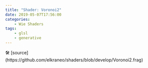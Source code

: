 ```yaml
---
title: "Shader: Voronoi2"
date: 2019-05-07T17:56:00
categories:
	- Wie Shaders
tags:
	- glsl
	- generative
---
```


<section>
	<canvas class="glslCanvas" data-fragment-url="https://raw.githubusercontent.com/elkraneo/shaders/develop/Voronoi2.frag">
	</canvas>
</section>
🛠 [source](https://github.com/elkraneo/shaders/blob/develop/Voronoi2.frag)